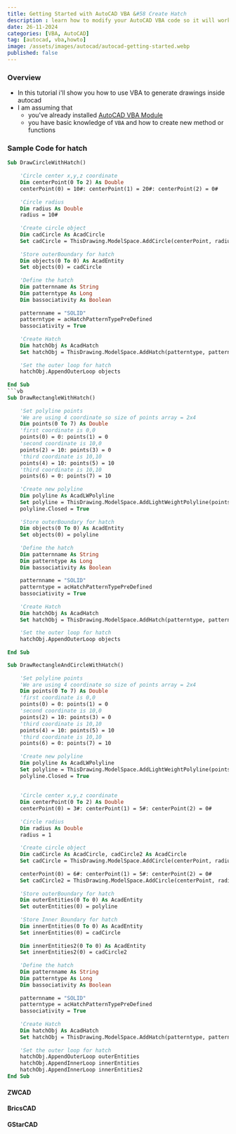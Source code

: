 ```yaml
---
title: Getting Started with AutoCAD VBA &#58 Create Hatch
description : learn how to modify your AutoCAD VBA code so it will work on ZWCAD, BricsCAD or GStarCAD
date: 26-11-2024
categories: [VBA, AutoCAD]
tag: [autocad, vba,howto]
image: /assets/images/autocad/autocad-getting-started.webp
published: false
---
```


### Overview
- In this tutorial i'll show you how to use VBA to generate drawings inside autocad
- I am assuming that 
  - you've already installed [AutoCAD VBA Module](https://www.autodesk.com/support/technical/article/caas/tsarticles/ts/3kxk0RyvfWTfSfAIrcmsLQ.html)
  - you have basic knowledge of `VBA` and how to create new method or functions


### Sample Code for hatch
```vb
Sub DrawCircleWithHatch()
       
    'Circle center x,y,z coordinate
    Dim centerPoint(0 To 2) As Double
    centerPoint(0) = 10#: centerPoint(1) = 20#: centerPoint(2) = 0#
     
    'Circle radius
    Dim radius As Double
    radius = 10#
     
    'Create circle object
    Dim cadCircle As AcadCircle
    Set cadCircle = ThisDrawing.ModelSpace.AddCircle(centerPoint, radius)
    
    'Store outerBoundary for hatch
    Dim objects(0 To 0) As AcadEntity
    Set objects(0) = cadCircle
        
    'Define the hatch
    Dim patternname As String
    Dim patterntype As Long
    Dim bassociativity As Boolean
        
    patternname = "SOLID"
    patterntype = acHatchPatternTypePreDefined
    bassociativity = True
    
    'Create Hatch
    Dim hatchObj As AcadHatch
    Set hatchObj = ThisDrawing.ModelSpace.AddHatch(patterntype, patternname, bassociativity)
      
    'Set the outer loop for hatch
    hatchObj.AppendOuterLoop objects
    
End Sub
```vb
Sub DrawRectangleWithHatch()
 
    'Set polyline points
    'We are using 4 coordinate so size of points array = 2x4
    Dim points(0 To 7) As Double
    'first coordinate is 0,0
    points(0) = 0: points(1) = 0
    'second coordinate is 10,0
    points(2) = 10: points(3) = 0
    'third coordinate is 10,10
    points(4) = 10: points(5) = 10
    'third coordinate is 10,10
    points(6) = 0: points(7) = 10
        
    'Create new polyline
    Dim polyline As AcadLWPolyline
    Set polyline = ThisDrawing.ModelSpace.AddLightWeightPolyline(points)
    polyline.Closed = True
 
    'Store outerBoundary for hatch
    Dim objects(0 To 0) As AcadEntity
    Set objects(0) = polyline
        
    'Define the hatch
    Dim patternname As String
    Dim patterntype As Long
    Dim bassociativity As Boolean
        
    patternname = "SOLID"
    patterntype = acHatchPatternTypePreDefined
    bassociativity = True
    
    'Create Hatch
    Dim hatchObj As AcadHatch
    Set hatchObj = ThisDrawing.ModelSpace.AddHatch(patterntype, patternname, bassociativity)
      
    'Set the outer loop for hatch
    hatchObj.AppendOuterLoop objects
    
End Sub
```
```vb
Sub DrawRectangleAndCircleWithHatch()
 
    'Set polyline points
    'We are using 4 coordinate so size of points array = 2x4
    Dim points(0 To 7) As Double
    'first coordinate is 0,0
    points(0) = 0: points(1) = 0
    'second coordinate is 10,0
    points(2) = 10: points(3) = 0
    'third coordinate is 10,10
    points(4) = 10: points(5) = 10
    'third coordinate is 10,10
    points(6) = 0: points(7) = 10
        
    'Create new polyline
    Dim polyline As AcadLWPolyline
    Set polyline = ThisDrawing.ModelSpace.AddLightWeightPolyline(points)
    polyline.Closed = True
 
   
    'Circle center x,y,z coordinate
    Dim centerPoint(0 To 2) As Double
    centerPoint(0) = 3#: centerPoint(1) = 5#: centerPoint(2) = 0#
     
    'Circle radius
    Dim radius As Double
    radius = 1
     
    'Create circle object
    Dim cadCircle As AcadCircle, cadCircle2 As AcadCircle
    Set cadCircle = ThisDrawing.ModelSpace.AddCircle(centerPoint, radius)
    
    centerPoint(0) = 6#: centerPoint(1) = 5#: centerPoint(2) = 0#
    Set cadCircle2 = ThisDrawing.ModelSpace.AddCircle(centerPoint, radius)
     
    'Store outerBoundary for hatch
    Dim outerEntities(0 To 0) As AcadEntity
    Set outerEntities(0) = polyline
        
    'Store Inner Boundary for hatch
    Dim innerEntities(0 To 0) As AcadEntity
    Set innerEntities(0) = cadCircle
    
    Dim innerEntities2(0 To 0) As AcadEntity
    Set innerEntities2(0) = cadCircle2
    
    'Define the hatch
    Dim patternname As String
    Dim patterntype As Long
    Dim bassociativity As Boolean
        
    patternname = "SOLID"
    patterntype = acHatchPatternTypePreDefined
    bassociativity = True
    
    'Create Hatch
    Dim hatchObj As AcadHatch
    Set hatchObj = ThisDrawing.ModelSpace.AddHatch(patterntype, patternname, bassociativity)
      
    'Set the outer loop for hatch
    hatchObj.AppendOuterLoop outerEntities
    hatchObj.AppendInnerLoop innerEntities
    hatchObj.AppendInnerLoop innerEntities2
End Sub

```

#### ZWCAD

#### BricsCAD

#### GStarCAD




